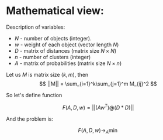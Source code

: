 # Mathematical view:

Description of variables:
- $N$ - number of objects (integer).
- $w$ - weight of each object (vector length $N$)
- $D$ - matrix of distances (matrix size $N\times N$)
- $n$ - number of clusters (integer)
- $A$ - matrix of probabilities (matrix size $N\times n$)


Let us $M$ is matrix size $(k, m)$, then 
$$
    ||M|| = \sum_{i=1}^k\sum_{j=1}^m M_{ij}^2
$$

So let's define function

$$
    F(A, D, w) = ||(Aw^T)@(D*D)||
$$


And the problem is:

$$
    F(A, D, w)\to_A\min
$$
